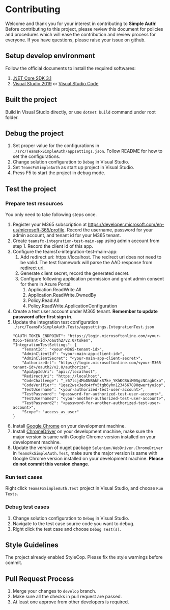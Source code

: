 # Contributing

Welcome and thank you for your interest in contributing to **Simple Auth**! Before contributing to this project, please review this document for policies and procedures which will ease the contribution and review process for everyone. If you have questions, please raise your issue on github.

## Setup develop environment

Follow the official documents to install the required softwares:
1. [.NET Core SDK 3.1](https://dotnet.microsoft.com/download/dotnet-core/3.1)
2. [Visual Studio 2019](https://visualstudio.microsoft.com/vs/) or [Visual Studio Code](https://code.visualstudio.com/)

## Built the project

Build in Visual Studio directly, or use `dotnet build` command under root folder.

## Debug the project

1. Set proper value for the configurations in `./src/TeamsFxSimpleAuth/appsettings.json`. Follow README for how to set the configurations.
1. Change solution configuration to `Debug` in Visual Studio.
1. Set `TeamsFxSimpleAuth` as start up project in Visual Studio.
1. Press F5 to start the project in debug mode.

## Test the project

### Prepare test resources

You only need to take following steps once.
1. Register your M365 subscription at https://developer.microsoft.com/en-us/microsoft-365/profile. Record the username, password for your admin account, and tenant id for your M365 tenant.
1. Create `teamsfx-integration-test-main-app` using admin account from step 1. Record the client id of this app.
1. Configure the teamsfx-integration-test-main-app:
    1. Add redirect uri: https://localhost. The redirect uri does not need to be valid. The test framework will parse the AAD response from redirect uri.
    2. Generate client secret, record the generated secret.
    3. Configure following application permission and grant admin consent for them in Azure Portal:
        1. Application.ReadWrite.All
        2. Application.ReadWrite.OwnedBy
        3. Policy.Read.All
        4. Policy.ReadWrite.ApplicationConfiguration
4. Create a test user account under M365 tenant. **Remember to update password after first sign in**.
5. Update the integration test configuration `./src/TeamsFxSimpleAuth.Tests/appsettings.IntegrationTest.json`
    ```
    "OAUTH_TOKEN_ENDPOINT": "https://login.microsoftonline.com/<your-M365-tenant-id>/oauth2/v2.0/token",
    "IntegrationTestSettings": {
        "TenantId": "<your-M365-tenant-id>",
        "AdminClientId": "<your-main-app-client-id>",
        "AdminClientSecret": "<your-main-app-client-secret>",
        "AuthorizeUrl": "https://login.microsoftonline.com/<your-M365-tenant-id>/oauth2/v2.0/authorize",
        "ApiAppIdUri": "api://localhost",
        "RedirectUri": "https://localhost",
        "CodeChallenge": "_r67lcj4MoDNBAkhxS7ke_YKhKCBAiM0SgzNCagbCxo",
        "CodeVerifier": "1qaz2wsx3edc4rfv5tgb6yhn1234567890qwertyuiop",
        "TestUsername": "<your-authorized-test-user-account>",
        "TestPassword": "<password-for-authorized-test-user-account>",
        "TestUsername2": "<your-another-authorized-test-user-account>",
        "TestPassword2": "<password-for-another-authorized-test-user-account>",
        "Scope": "access_as_user"
    }
    ```
6. Install [Google Chrome](https://www.google.com/chrome/) on your development machine.
7. Install [ChromeDriver](https://chromedriver.chromium.org/) on your development machine, make sure the major version is same with Google Chrome version installed on your development machine.
8. Update the version of nuget package `Selenium.WebDriver.ChromeDriver` in `TeamsFxSimpleAuth.Test`, make sure the major version is same with Google Chrome version installed on your development machine. **Please do not commit this version change**.

### Run test cases

Right click `TeamsFxSimpleAuth.Test` project in Visual Studio, and choose `Run Tests`.

### Debug test cases

1. Change solution configuration to `Debug` in Visual Studio.
1. Navigate to the test case source code you want to debug.
1. Right click the test case and choose `Debug Test(s)`.

## Style Guidelines

The project already enabled StyleCop. Please fix the style warnings before commit.

## Pull Request Process

1. Merge your changes to `develop` branch.
1. Make sure all the checks in pull request are passed.
1. At least one approve from other developers is required.
